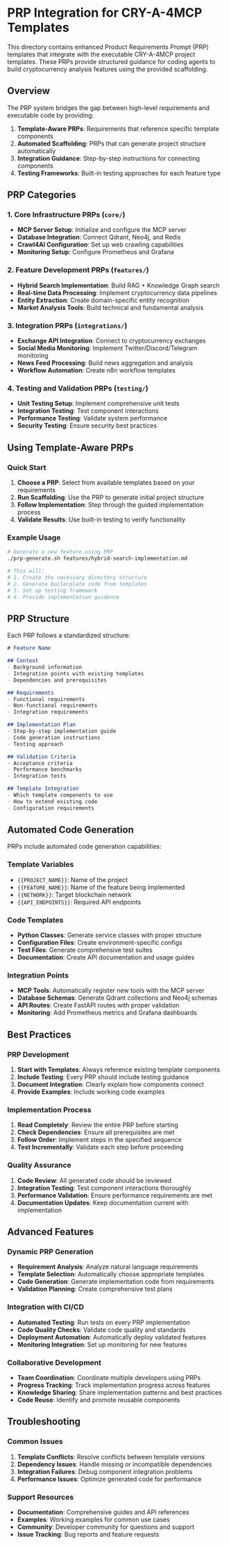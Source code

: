 # PRP Integration for CRY-A-4MCP Templates

This directory contains enhanced Product Requirements Prompt (PRP) templates that integrate with the executable CRY-A-4MCP project templates. These PRPs provide structured guidance for coding agents to build cryptocurrency analysis features using the provided scaffolding.

## Overview

The PRP system bridges the gap between high-level requirements and executable code by providing:

1. **Template-Aware PRPs**: Requirements that reference specific template components
2. **Automated Scaffolding**: PRPs that can generate project structure automatically
3. **Integration Guidance**: Step-by-step instructions for connecting components
4. **Testing Frameworks**: Built-in testing approaches for each feature type

## PRP Categories

### 1. Core Infrastructure PRPs (`core/`)
- **MCP Server Setup**: Initialize and configure the MCP server
- **Database Integration**: Connect Qdrant, Neo4j, and Redis
- **Crawl4AI Configuration**: Set up web crawling capabilities
- **Monitoring Setup**: Configure Prometheus and Grafana

### 2. Feature Development PRPs (`features/`)
- **Hybrid Search Implementation**: Build RAG + Knowledge Graph search
- **Real-time Data Processing**: Implement cryptocurrency data pipelines
- **Entity Extraction**: Create domain-specific entity recognition
- **Market Analysis Tools**: Build technical and fundamental analysis

### 3. Integration PRPs (`integrations/`)
- **Exchange API Integration**: Connect to cryptocurrency exchanges
- **Social Media Monitoring**: Implement Twitter/Discord/Telegram monitoring
- **News Feed Processing**: Build news aggregation and analysis
- **Workflow Automation**: Create n8n workflow templates

### 4. Testing and Validation PRPs (`testing/`)
- **Unit Testing Setup**: Implement comprehensive unit tests
- **Integration Testing**: Test component interactions
- **Performance Testing**: Validate system performance
- **Security Testing**: Ensure security best practices

## Using Template-Aware PRPs

### Quick Start

1. **Choose a PRP**: Select from available templates based on your requirements
2. **Run Scaffolding**: Use the PRP to generate initial project structure
3. **Follow Implementation**: Step through the guided implementation process
4. **Validate Results**: Use built-in testing to verify functionality

### Example Usage

```bash
# Generate a new feature using PRP
./prp-generate.sh features/hybrid-search-implementation.md

# This will:
# 1. Create the necessary directory structure
# 2. Generate boilerplate code from templates
# 3. Set up testing framework
# 4. Provide implementation guidance
```

## PRP Structure

Each PRP follows a standardized structure:

```markdown
# Feature Name

## Context
- Background information
- Integration points with existing templates
- Dependencies and prerequisites

## Requirements
- Functional requirements
- Non-functional requirements
- Integration requirements

## Implementation Plan
- Step-by-step implementation guide
- Code generation instructions
- Testing approach

## Validation Criteria
- Acceptance criteria
- Performance benchmarks
- Integration tests

## Template Integration
- Which template components to use
- How to extend existing code
- Configuration requirements
```

## Automated Code Generation

PRPs include automated code generation capabilities:

### Template Variables
- `{{PROJECT_NAME}}`: Name of the project
- `{{FEATURE_NAME}}`: Name of the feature being implemented
- `{{NETWORK}}`: Target blockchain network
- `{{API_ENDPOINTS}}`: Required API endpoints

### Code Templates
- **Python Classes**: Generate service classes with proper structure
- **Configuration Files**: Create environment-specific configs
- **Test Files**: Generate comprehensive test suites
- **Documentation**: Create API documentation and usage guides

### Integration Points
- **MCP Tools**: Automatically register new tools with the MCP server
- **Database Schemas**: Generate Qdrant collections and Neo4j schemas
- **API Routes**: Create FastAPI routes with proper validation
- **Monitoring**: Add Prometheus metrics and Grafana dashboards

## Best Practices

### PRP Development
1. **Start with Templates**: Always reference existing template components
2. **Include Testing**: Every PRP should include testing guidance
3. **Document Integration**: Clearly explain how components connect
4. **Provide Examples**: Include working code examples

### Implementation Process
1. **Read Completely**: Review the entire PRP before starting
2. **Check Dependencies**: Ensure all prerequisites are met
3. **Follow Order**: Implement steps in the specified sequence
4. **Test Incrementally**: Validate each step before proceeding

### Quality Assurance
1. **Code Review**: All generated code should be reviewed
2. **Integration Testing**: Test component interactions thoroughly
3. **Performance Validation**: Ensure performance requirements are met
4. **Documentation Updates**: Keep documentation current with implementation

## Advanced Features

### Dynamic PRP Generation
- **Requirement Analysis**: Analyze natural language requirements
- **Template Selection**: Automatically choose appropriate templates
- **Code Generation**: Generate implementation code from requirements
- **Validation Planning**: Create comprehensive test plans

### Integration with CI/CD
- **Automated Testing**: Run tests on every PRP implementation
- **Code Quality Checks**: Validate code quality and standards
- **Deployment Automation**: Automatically deploy validated features
- **Monitoring Integration**: Set up monitoring for new features

### Collaborative Development
- **Team Coordination**: Coordinate multiple developers using PRPs
- **Progress Tracking**: Track implementation progress across features
- **Knowledge Sharing**: Share implementation patterns and best practices
- **Code Reuse**: Identify and promote reusable components

## Troubleshooting

### Common Issues
1. **Template Conflicts**: Resolve conflicts between template versions
2. **Dependency Issues**: Handle missing or incompatible dependencies
3. **Integration Failures**: Debug component integration problems
4. **Performance Issues**: Optimize generated code for performance

### Support Resources
- **Documentation**: Comprehensive guides and API references
- **Examples**: Working examples for common use cases
- **Community**: Developer community for questions and support
- **Issue Tracking**: Bug reports and feature requests

